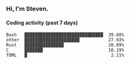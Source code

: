 ### Hi, I'm Steven.

#### Coding activity (past 7 days)
```
Bash   ▓▓▓▓▓▓▓▓▓▓▓▓▓▓▓▓▓▓▓▓▓▓▓▓▓▓▓▓▓▓  39.68%
other  ▓▓▓▓▓▓▓▓▓▓▓▓▓▓▓▓▓▓▓▓▓           27.93%
Rust   ▓▓▓▓▓▓▓▓▓▓▓▓▓▓▓                 20.09%
C      ▓▓▓▓▓▓▓                         10.19%
TOML   ▓                                2.11%
```
